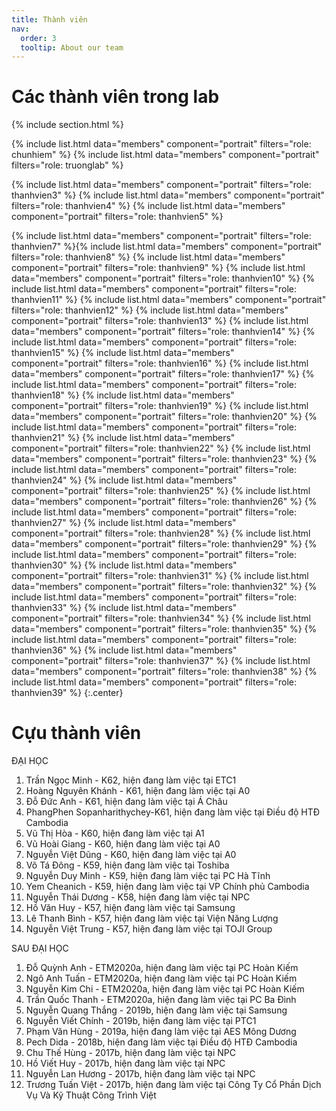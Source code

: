 ```yaml
---
title: Thành viên
nav:
  order: 3
  tooltip: About our team
---
```


# <i class="fas fa-users"></i>Các thành viên trong lab

{% include section.html %}


{%
  include list.html
  data="members"
  component="portrait"
  filters="role: chunhiem"
%}
{%
  include list.html
  data="members"
  component="portrait"
  filters="role: truonglab"
%}

<!-- {%
  include list.html
  data="members"
  component="portrait"
  filters="role: thanhvien1"
%}
{%
  include list.html
  data="members"
  component="portrait"
  filters="role: thanhvien2"
%} -->
{%
  include list.html
  data="members"
  component="portrait"
  filters="role: thanhvien3"
%}
{%
  include list.html
  data="members"
  component="portrait"
  filters="role: thanhvien4"
%}
{%
  include list.html
  data="members"
  component="portrait"
  filters="role: thanhvien5"
%}
<!-- {%
  include list.html
  data="members"
  component="portrait"
  filters="role: thanhvien6"
%} -->
{%
  include list.html
  data="members"
  component="portrait"
  filters="role: thanhvien7"
%}{%
  include list.html
  data="members"
  component="portrait"
  filters="role: thanhvien8"
%}
{%
  include list.html
  data="members"
  component="portrait"
  filters="role: thanhvien9"
%}
{%
  include list.html
  data="members"
  component="portrait"
  filters="role: thanhvien10"
%}
{%
  include list.html
  data="members"
  component="portrait"
  filters="role: thanhvien11"
%}
{%
  include list.html
  data="members"
  component="portrait"
  filters="role: thanhvien12"
%}
{%
  include list.html
  data="members"
  component="portrait"
  filters="role: thanhvien13"
%}
{%
  include list.html
  data="members"
  component="portrait"
  filters="role: thanhvien14"
%}
{%
  include list.html
  data="members"
  component="portrait"
  filters="role: thanhvien15"
%}
{%
  include list.html
  data="members"
  component="portrait"
  filters="role: thanhvien16"
%}
{%
  include list.html
  data="members"
  component="portrait"
  filters="role: thanhvien17"
%}
{%
  include list.html
  data="members"
  component="portrait"
  filters="role: thanhvien18"
%}
{%
  include list.html
  data="members"
  component="portrait"
  filters="role: thanhvien19"
%}
{%
  include list.html
  data="members"
  component="portrait"
  filters="role: thanhvien20"
%}
{%
  include list.html
  data="members"
  component="portrait"
  filters="role: thanhvien21"
%}
{%
  include list.html
  data="members"
  component="portrait"
  filters="role: thanhvien22"
%}
{%
  include list.html
  data="members"
  component="portrait"
  filters="role: thanhvien23"
%}
{%
  include list.html
  data="members"
  component="portrait"
  filters="role: thanhvien24"
%}
{%
  include list.html
  data="members"
  component="portrait"
  filters="role: thanhvien25"
%}
{%
  include list.html
  data="members"
  component="portrait"
  filters="role: thanhvien26"
%}
{%
  include list.html
  data="members"
  component="portrait"
  filters="role: thanhvien27"
%}
{%
  include list.html
  data="members"
  component="portrait"
  filters="role: thanhvien28"
%}
{%
  include list.html
  data="members"
  component="portrait"
  filters="role: thanhvien29"
%}
{%
  include list.html
  data="members"
  component="portrait"
  filters="role: thanhvien30"
%}
{%
  include list.html
  data="members"
  component="portrait"
  filters="role: thanhvien31"
%}
{%
  include list.html
  data="members"
  component="portrait"
  filters="role: thanhvien32"
%}
{%
  include list.html
  data="members"
  component="portrait"
  filters="role: thanhvien33"
%}
{%
  include list.html
  data="members"
  component="portrait"
  filters="role: thanhvien34"
%}
{%
  include list.html
  data="members"
  component="portrait"
  filters="role: thanhvien35"
%}
 {%
  include list.html
  data="members"
  component="portrait"
  filters="role: thanhvien36"
%} 
{%
  include list.html
  data="members"
  component="portrait"
  filters="role: thanhvien37"
%}
{%
  include list.html
  data="members"
  component="portrait"
  filters="role: thanhvien38"
%}
{%
  include list.html
  data="members"
  component="portrait"
  filters="role: thanhvien39"
%}
{:.center}

# <i class="fas fa-users"></i> Cựu thành viên    

ĐẠI HỌC <br>
1. Trần Ngọc Minh - K62, hiện đang làm việc tại ETC1<br>
2. Hoàng Nguyên Khánh - K61, hiện đang làm việc tại A0<br>
3. Đỗ Đức Anh - K61, hiện đang làm việc tại Á Châu<br>
4. PhangPhen Sopanharithychey-K61, hiện đang làm việc tại Điều độ HTĐ Cambodia<br>
5. Vũ Thị Hòa - K60, hiện đang làm việc tại A1<br>
6. Vũ Hoài Giang - K60, hiện đang làm việc tại A0<br>
7. Nguyễn Việt Dũng - K60, hiện đang làm việc tại A0<br>
8. Võ Tá Đông - K59, hiện đang làm việc tại Toshiba<br>
9. Nguyễn Duy Minh - K59, hiện đang làm việc tại PC Hà Tĩnh<br>
10. Yem Cheanich - K59, hiện đang làm việc tại VP Chính phủ Cambodia<br>
11. Nguyễn Thái Dương - K58, hiện đang làm việc tại NPC<br>
12. Hồ Văn Huy - K57, hiện đang làm việc tại Samsung<br>
13. Lê Thanh Bình - K57, hiện đang làm việc tại Viện Năng Lượng<br>
14. Nguyễn Việt Trung - K57, hiện đang làm việc tại TOJI Group <br>

SAU ĐẠI HỌC <br>
1. Đỗ Quỳnh Anh - ETM2020a, hiện đang làm việc tại PC Hoàn Kiếm <br>
2. Ngô Anh Tuấn - ETM2020a, hiện đang làm việc tại PC Hoàn Kiếm <br>
3. Nguyễn Kim Chi - ETM2020a, hiện đang làm việc tại PC Hoàn Kiếm <br>
4. Trần Quốc Thanh - ETM2020a, hiện đang làm việc tại PC Ba Đình <br>
5. Nguyễn Quang Thắng - 2019b, hiện đang làm việc tại Samsung <br>
6. Nguyễn Viết Chính - 2019b, hiện đang làm việc tại PTC1 <br>
7. Phạm Văn Hùng - 2019a, hiện đang làm việc tại AES Mông Dương <br>
8. Pech Dida - 2018b, hiện đang làm việc tại Điều độ HTĐ Cambodia <br>
9. Chu Thế Hùng - 2017b, hiện đang làm việc tại NPC <br>
10. Hồ Viết Huy - 2017b, hiện đang làm việc tại NPC <br>
11. Nguyễn Lan Hương - 2017b, hiện đang làm việc tại NPC <br>
12. Trương Tuấn Việt - 2017b, hiện đang làm việc tại Công Ty Cổ Phần Dịch Vụ Và Kỹ Thuật Công Trình Việt <br> 
